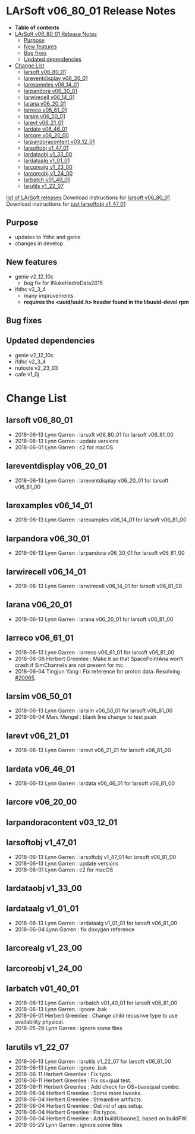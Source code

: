LArSoft v06\_80\_01 Release Notes
======================================================================

-   **Table of contents**
-   [LArSoft v06\_80\_01 Release Notes](#LArSoft-v06_80_01-Release-Notes)
    -   [Purpose](#Purpose)
    -   [New features](#New-features)
    -   [Bug fixes](#Bug-fixes)
    -   [Updated dependencies](#Updated-dependencies)
-   [Change List](#Change-List)
    -   [larsoft v06\_80\_01](#larsoft-v06_80_01)
    -   [lareventdisplay v06\_20\_01](#lareventdisplay-v06_20_01)
    -   [larexamples v06\_14\_01](#larexamples-v06_14_01)
    -   [larpandora v06\_30\_01](#larpandora-v06_30_01)
    -   [larwirecell v06\_14\_01](#larwirecell-v06_14_01)
    -   [larana v06\_20\_01](#larana-v06_20_01)
    -   [larreco v06\_61\_01](#larreco-v06_61_01)
    -   [larsim v06\_50\_01](#larsim-v06_50_01)
    -   [larevt v06\_21\_01](#larevt-v06_21_01)
    -   [lardata v06\_46\_01](#lardata-v06_46_01)
    -   [larcore v06\_20\_00](#larcore-v06_20_00)
    -   [larpandoracontent v03\_12\_01](#larpandoracontent-v03_12_01)
    -   [larsoftobj v1\_47\_01](#larsoftobj-v1_47_01)
    -   [lardataobj v1\_33\_00](#lardataobj-v1_33_00)
    -   [lardataalg v1\_01\_01](#lardataalg-v1_01_01)
    -   [larcorealg v1\_23\_00](#larcorealg-v1_23_00)
    -   [larcoreobj v1\_24\_00](#larcoreobj-v1_24_00)
    -   [larbatch v01\_40\_01](#larbatch-v01_40_01)
    -   [larutils v1\_22\_07](#larutils-v1_22_07)

[list of LArSoft releases](LArSoft_release_list)
Download instructions for [larsoft v06\_80\_01](http://scisoft.fnal.gov/scisoft/bundles/larsoft/v06_80_01/larsoft-v06_80_01.html)
Download instructions for [just larsoftobj v1\_47\_01](http://scisoft.fnal.gov/scisoft/bundles/larsoftobj/v1_47_01/larsoftobj-v1_47_01.html)

Purpose
--------------------

-   updates to ifdhc and genie
-   changes in develop

New features
------------------------------

-   genie v2\_12\_10c
    -   bug fix for INukeHadroData2015
-   ifdhc v2\_3\_4
    -   many improvements
    -   **requires the \<uuid/uuid.h\> header found in the libuuid-devel rpm**

Bug fixes
------------------------

Updated dependencies
----------------------------------------------

-   genie v2\_12\_10c
-   ifdhc v2\_3\_4
-   nutools v2\_23\_03
-   cafe v1\_0j

Change List
============================

larsoft v06\_80\_01
------------------------------------------

-   2018-06-13 Lynn Garren : larsoft v06\_80\_01 for larsoft v06\_81\_00
-   2018-06-13 Lynn Garren : update versions
-   2018-06-01 Lynn Garren : c2 for macOS

lareventdisplay v06\_20\_01
----------------------------------------------------------

-   2018-06-13 Lynn Garren : lareventdisplay v06\_20\_01 for larsoft v06\_81\_00

larexamples v06\_14\_01
--------------------------------------------------

-   2018-06-13 Lynn Garren : larexamples v06\_14\_01 for larsoft v06\_81\_00

larpandora v06\_30\_01
------------------------------------------------

-   2018-06-13 Lynn Garren : larpandora v06\_30\_01 for larsoft v06\_81\_00

larwirecell v06\_14\_01
--------------------------------------------------

-   2018-06-13 Lynn Garren : larwirecell v06\_14\_01 for larsoft v06\_81\_00

larana v06\_20\_01
----------------------------------------

-   2018-06-13 Lynn Garren : larana v06\_20\_01 for larsoft v06\_81\_00

larreco v06\_61\_01
------------------------------------------

-   2018-06-13 Lynn Garren : larreco v06\_61\_01 for larsoft v06\_81\_00
-   2018-06-06 Herbert Greenlee : Make it so that SpacePointAna won’t crash if SimChannels are not present for mc.
-   2018-06-04 Tingjun Yang : Fix reference for proton data. Resolving [\#20065](/redmine/issues/20065 "Bug: Documentation of momentum calculator not accessible (Assigned)").

larsim v06\_50\_01
----------------------------------------

-   2018-06-13 Lynn Garren : larsim v06\_50\_01 for larsoft v06\_81\_00
-   2018-06-04 Marc Mengel : blank line change to test push

larevt v06\_21\_01
----------------------------------------

-   2018-06-13 Lynn Garren : larevt v06\_21\_01 for larsoft v06\_81\_00

lardata v06\_46\_01
------------------------------------------

-   2018-06-13 Lynn Garren : lardata v06\_46\_01 for larsoft v06\_81\_00

larcore v06\_20\_00
------------------------------------------

larpandoracontent v03\_12\_01
--------------------------------------------------------------

larsoftobj v1\_47\_01
----------------------------------------------

-   2018-06-13 Lynn Garren : larsoftobj v1\_47\_01 for larsoft v06\_81\_00
-   2018-06-13 Lynn Garren : update versions
-   2018-06-01 Lynn Garren : c2 for macOS

lardataobj v1\_33\_00
----------------------------------------------

lardataalg v1\_01\_01
----------------------------------------------

-   2018-06-13 Lynn Garren : lardataalg v1\_01\_01 for larsoft v06\_81\_00
-   2018-06-04 Lynn Garren : fix doxygen reference

larcorealg v1\_23\_00
----------------------------------------------

larcoreobj v1\_24\_00
----------------------------------------------

larbatch v01\_40\_01
--------------------------------------------

-   2018-06-13 Lynn Garren : larbatch v01\_40\_01 for larsoft v06\_81\_00
-   2018-06-13 Lynn Garren : ignore .bak
-   2018-06-01 Herbert Greenlee : Change child recusrive type to use availability physical.
-   2018-05-29 Lynn Garren : ignore some files

larutils v1\_22\_07
------------------------------------------

-   2018-06-13 Lynn Garren : larutils v1\_22\_07 for larsoft v06\_81\_00
-   2018-06-13 Lynn Garren : ignore .bak
-   2018-06-11 Herbert Greenlee : Fix typo.
-   2018-06-11 Herbert Greenlee : Fix os+qual test.
-   2018-06-11 Herbert Greenlee : Add check for OS+basequal combo.
-   2018-06-04 Herbert Greenlee : Some more tweaks.
-   2018-06-04 Herbert Greenlee : Streamline artifacts.
-   2018-06-04 Herbert Greenlee : Get rid of ups setup.
-   2018-06-04 Herbert Greenlee : Fix typos.
-   2018-06-04 Herbert Greenlee : Add buildUboone2, based on buildFW.
-   2018-05-29 Lynn Garren : ignore some files

